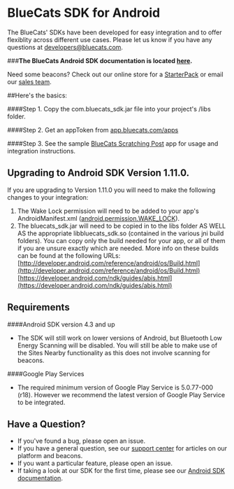 BlueCats SDK for Android
====================

The BlueCats' SDKs have been developed for easy integration and to offer flexiblity across different use cases.  Please let us know if you have any questions at developers@bluecats.com.

###**The BlueCats Android SDK documentation is located [here](https://github.com/bluecats/bluecats-android-sdk/wiki).**

Need some beacons? Check out our online store for a [StarterPack](http://store.bluecats.com/collections/featured-products/products/bluecats-starterpack-with-usb) or email our [sales team](mailto:sales@bluecats.com).

##Here's the basics:

####Step 1. 
Copy the com.bluecats_sdk.jar file into your project's /libs folder.

####Step 2. 
Get an appToken from [app.bluecats.com/apps](http://app.bluecats.com/apps)

####Step 3.
See the sample [BlueCats Scratching Post](https://github.com/bluecats/bluecats-scratchingpost-android) app for usage and integration instructions.

## Upgrading to Android SDK Version 1.11.0.

If you are upgrading to Version 1.11.0 you will need to make the following changes to your integration:

1. The Wake Lock permission will need to be added to your app's AndroidManifest.xml ([android.permission.WAKE_LOCK](http://developer.android.com/reference/android/Manifest.permission.html#WAKE_LOCK)).
2. The bluecats_sdk.jar will need to be copied in to the libs folder AS WELL AS the appropriate libbluecats_sdk.so (contained in the various jni build folders). You can copy only the build needed for your app, or all of them if you are unsure exactly which are needed. More info on these builds can be found at the following URLs:  
[http://developer.android.com/reference/android/os/Build.html](http://developer.android.com/reference/android/os/Build.html)  
[https://developer.android.com/ndk/guides/abis.html](https://developer.android.com/ndk/guides/abis.html)

## Requirements

####Android SDK version 4.3 and up  
- The SDK will still work on lower versions of Android, but Bluetooth Low Energy Scanning will be disabled. You will still be able to make use of the Sites Nearby functionality as this does not involve scanning for beacons.  

####Google Play Services
- The required minimum version of Google Play Service is 5.0.77-000 (r18). However we recommend the latest version of Google Play Service to be integrated.

## Have a Question?

* If you've found a bug, please open an issue.
* If you have a general question, see our [support center](support.bluecats.com) for articles on our platform and beacons.
* If you want a particular feature, please open an issue.
* If taking a look at our SDK for the first time, please see our [Android SDK documentation](https://github.com/bluecats/bluecats-android-sdk/wiki).
